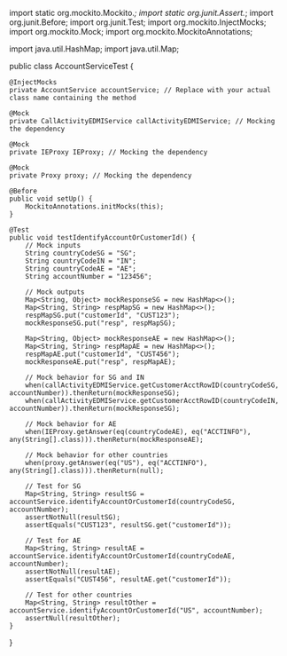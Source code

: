 import static org.mockito.Mockito.*;
import static org.junit.Assert.*;
import org.junit.Before;
import org.junit.Test;
import org.mockito.InjectMocks;
import org.mockito.Mock;
import org.mockito.MockitoAnnotations;

import java.util.HashMap;
import java.util.Map;

public class AccountServiceTest {

    @InjectMocks
    private AccountService accountService; // Replace with your actual class name containing the method

    @Mock
    private CallActivityEDMIService callActivityEDMIService; // Mocking the dependency

    @Mock
    private IEProxy IEProxy; // Mocking the dependency

    @Mock
    private Proxy proxy; // Mocking the dependency

    @Before
    public void setUp() {
        MockitoAnnotations.initMocks(this);
    }

    @Test
    public void testIdentifyAccountOrCustomerId() {
        // Mock inputs
        String countryCodeSG = "SG";
        String countryCodeIN = "IN";
        String countryCodeAE = "AE";
        String accountNumber = "123456";

        // Mock outputs
        Map<String, Object> mockResponseSG = new HashMap<>();
        Map<String, String> respMapSG = new HashMap<>();
        respMapSG.put("customerId", "CUST123");
        mockResponseSG.put("resp", respMapSG);

        Map<String, Object> mockResponseAE = new HashMap<>();
        Map<String, String> respMapAE = new HashMap<>();
        respMapAE.put("customerId", "CUST456");
        mockResponseAE.put("resp", respMapAE);

        // Mock behavior for SG and IN
        when(callActivityEDMIService.getCustomerAcctRowID(countryCodeSG, accountNumber)).thenReturn(mockResponseSG);
        when(callActivityEDMIService.getCustomerAcctRowID(countryCodeIN, accountNumber)).thenReturn(mockResponseSG);

        // Mock behavior for AE
        when(IEProxy.getAnswer(eq(countryCodeAE), eq("ACCTINFO"), any(String[].class))).thenReturn(mockResponseAE);

        // Mock behavior for other countries
        when(proxy.getAnswer(eq("US"), eq("ACCTINFO"), any(String[].class))).thenReturn(null);

        // Test for SG
        Map<String, String> resultSG = accountService.identifyAccountOrCustomerId(countryCodeSG, accountNumber);
        assertNotNull(resultSG);
        assertEquals("CUST123", resultSG.get("customerId"));

        // Test for AE
        Map<String, String> resultAE = accountService.identifyAccountOrCustomerId(countryCodeAE, accountNumber);
        assertNotNull(resultAE);
        assertEquals("CUST456", resultAE.get("customerId"));

        // Test for other countries
        Map<String, String> resultOther = accountService.identifyAccountOrCustomerId("US", accountNumber);
        assertNull(resultOther);
    }
}
